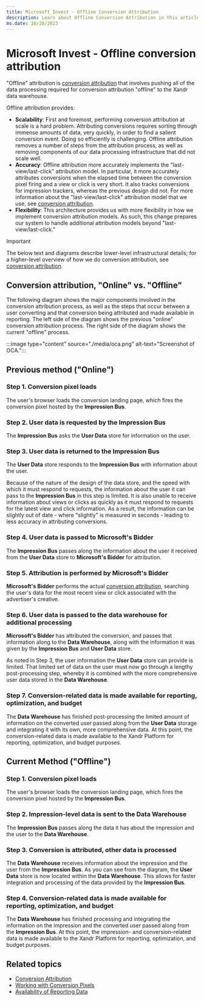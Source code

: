 ```yaml
---
title: Microsoft Invest - Offline Conversion Attribution
description: Learn about Offline Conversion Attribution in this article.
ms.date: 10/28/2023
---
```



# Microsoft Invest - Offline conversion attribution  

"Offline" attribution is [conversion attribution](conversion-attribution.md)
 that involves pushing all of the data processing
required for conversion attribution "offline" to the
Xandr data warehouse.

Offline attribution provides:

- **Scalability**: First and foremost, performing conversion attribution
  at scale is a hard problem. Attributing conversions requires sorting
  through immense amounts of data, very quickly, in order to find a
  salient conversion event. Doing so efficiently is challenging. Offline
  attribution removes a number of steps from the attribution process, as
  well as removing components of our data processing infrastructure that
  did not scale well.
- **Accuracy**: Offline attribution more accurately implements the
  "last-view/last-click" attribution model. In particular, it more
  accurately attributes conversions when the elapsed time between the
  conversion pixel firing and a view or click is very short. It also
  tracks conversions for impression trackers, whereas the previous
  design did not. For more information about the "last-view/last-click"
  attribution model that we use, see  [conversion attribution](conversion-attribution.md).
- **Flexibility**: This architecture provides us with more flexibility
  in how we implement conversion attribution models. As such, this
  change prepares our system to handle additional attribution models
  beyond "last-view/last-click."

> [!IMPORTANT]
>The below text and diagrams describe lower-level infrastructural details; for a higher-level overview of how we do conversion attribution, see [conversion attribution](conversion-attribution.md).

## Conversion attribution, "Online" vs. "Offline"

The following diagram shows the major components involved in the
conversion attribution process, as well as the steps that occur between
a user converting and that conversion being attributed and made
available in reporting. The left side of the diagram shows the previous
"online" conversion attribution process. The right side of the diagram
shows the current "offline" process.

:::image type="content" source="./media/oca.png" alt-text="Screenshot of OCA.":::

## Previous method ("Online")

### Step 1. Conversion pixel loads

The user's browser loads the conversion landing page, which fires the
conversion pixel hosted by the **Impression Bus**.

### Step 2. User data is requested by the Impression Bus

The **Impression Bus** asks the **User Data** store for information on
the user.

### Step 3. User data is returned to the Impression Bus

The **User Data** store responds to the **Impression Bus** with
information about the user.

Because of the nature of the design of the data store, and the speed
with which it must respond to requests, the information about the user
it can pass to the **Impression Bus** in this step is limited. It is
also unable to receive information about views or clicks as quickly as
it must respond to requests for the latest view and click information.
As a result, the information can be slightly out of date - where
"slightly" is measured in seconds - leading to less accuracy in
attributing conversions.

### Step 4. User data is passed to Microsoft's Bidder

The **Impression Bus** passes along the information about the user it
received from the **User Data** store to
**Microsoft's Bidder** for attribution.

### Step 5. Attribution is performed by **Microsoft's Bidder**

**Microsoft's Bidder** performs the actual  [conversion attribution](conversion-attribution.md), searching the user's data for the most recent view or
click associated with the advertiser's creative.

### Step 6. User data is passed to the data warehouse for additional processing

**Microsoft's Bidder** has attributed the
conversion, and passes that information along to the **Data Warehouse**,
along with the information it was given by the **Impression Bus** and
**User Data** store.

As noted in Step 3, the user information the **User Data** store can
provide is limited. That limited set of data on the user must now go
through a lengthy post-processing step, whereby it is combined with the
more comprehensive user data stored in the **Data Warehouse**.

### Step 7. Conversion-related data is made available for reporting, optimization, and budget

The **Data Warehouse** has finished post-processing the limited amount
of information on the converted user passed along from the **User Data**
storage and integrating it with its own, more comprehensive data. At
this point, the conversion-related data is made available to the
Xandr Platform for reporting, optimization, and
budget purposes.

## Current Method ("Offline")

### Step 1. Conversion pixel loads

The user's browser loads the conversion landing page, which fires the
conversion pixel hosted by the **Impression Bus**.

### Step 2. Impression-level data is sent to the Data Warehouse

The **Impression Bus** passes along the data it has about the impression
and the user to the **Data Warehouse**.

### Step 3. Conversion is attributed, other data is processed

The **Data Warehouse** receives information about the impression and the
user from the **Impression Bus**. As you can see from the diagram, the
**User Data** store is now located within the **Data Warehouse**. This
allows for faster integration and processing of the data provided by the
**Impression Bus**.

### Step 4. Conversion-related data is made available for reporting, optimization, and budget

The **Data Warehouse** has finished processing and integrating the
information on the impression and the converted user passed along from
the **Impression Bus**. At this point, the impression- and
conversion-related data is made available to the
Xandr Platform for reporting, optimization, and
budget purposes.

## Related topics

- [Conversion Attribution](conversion-attribution.md)
- [Working with Conversion Pixels](working-with-conversion-pixels.md)
- [Availability of Reporting Data](availability-of-reporting-data.md)
